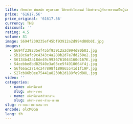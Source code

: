 ```yaml
---
title: เรียบง่าย ทันสมัย หรูหราเบา โต๊ะระดับไฮเอนด์ โต๊ะทํางานผู้จัดการความเป็นผู้นํา
price: '61617.56'
price_original: '61617.56'
currency: THB
discount: ''
rating: 4.5
volume: 81
image: S694f239235ef45bf93912a2d994d80b0I.jpg
images:
  - S694f239235ef45bf93912a2d994d80b0I.jpg
  - Sb18c6afc9c4343c4a288b2d7e7dd250e2.jpg
  - S6134b42a18de49c9936761044160d167K.jpg
  - S4eebbe8bd82940e3a03ce9f4910664f4j.jpg
  - S6f66ac2714c247898f189865541d1f19P.jpg
  - S27cb86b0ee75441a8230b2d188fe9d88L.jpg
video: ''
categories:
  - name: เฟอร์นิเจอร์
    slug: เฟอร-เจอร
  - name: เฟอร์นิเจอร์สำนักงาน
    slug: เฟอร-เจอร-สำน-กงาน
slug: เร-ยบง-าย-นสม-หร
encode: olcM0Ga
lang: th
---
```

  